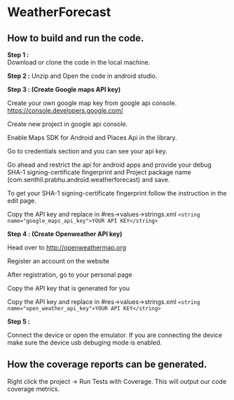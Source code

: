 # WeatherForecast

## How to build and run the code.  

**Step 1 :**  
  Download or clone the code in the local machine.  

**Step 2 :**
  Unzip and Open the code in android studio.

**Step 3 : (Create Google maps API key)**

  Create your own google map key from google api console. https://console.developers.google.com/
 
  Create new project in google api console.
  
  Enable Maps SDK for Android	 and Places Api in the library.
  
  Go to credentials section and you can see your api key.
  
  Go ahead and restrict the api for android apps and provide your debug SHA-1 signing-certificate fingerprint
  and Project package name (com.senthil.prabhu.android.weatherforecast) and save.
  
  To get your SHA-1 signing-certificate fingerprint follow the instruction in the edit page. 
  
  Copy the API key and replace in #res->values->strings.xml 
  `<string name="google_maps_api_key">YOUR API KEY</string>`

**Step 4 : (Create Openweather API key)**
  
  Head over to http://openweathermap.org
  
  Register an account on the website
  
  After registration, go to your personal page
  
  Copy the API key that is generated for you

  Copy the API key and replace in #res->values->strings.xml 
  `<string name="open_weather_api_key">YOUR API KEY</string>`

 **Step 5 :**
 
  Connect the device or open the emulator. If you are connecting the device make sure the device usb debuging mode is enabled.   
  
## How the coverage reports can be generated.

  Right click the project → Run Tests with Coverage. 
  This will output our code coverage metrics.
